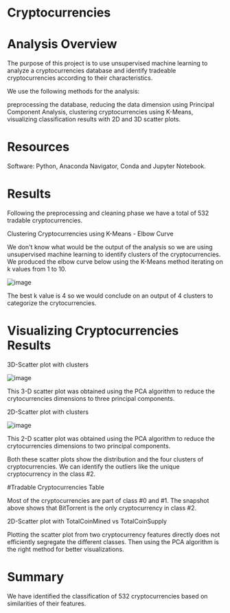 # Cryptocurrencies

# Analysis Overview
The purpose of this project is to use unsupervised machine learning to analyze a cryptocurrencies database and identify tradeable cryptocurrencies according to their characteristics.

We use the following methods for the analysis:

preprocessing the database,
reducing the data dimension using Principal Component Analysis,
clustering cryptocurrencies using K-Means,
visualizing classification results with 2D and 3D scatter plots.

# Resources
Software: Python, Anaconda Navigator, Conda and Jupyter Notebook.

# Results

Following the preprocessing and cleaning phase we have a total of 532 tradable cryptocurrencies.

Clustering Cryptocurrencies using K-Means - Elbow Curve

We don't know what would be the output of the analysis so we are using unsupervised machine learning to identify clusters of the cryptocurrencies.
We produced the elbow curve below using the K-Means method iterating on k values from 1 to 10.

![image](https://user-images.githubusercontent.com/90175232/152627858-71b7933f-b1c6-40b8-b48d-0406dff6979d.png)

The best k value is 4 so we would conclude on an output of 4 clusters to categorize the crytocurrencies.

# Visualizing Cryptocurrencies Results
3D-Scatter plot with clusters

![image](https://user-images.githubusercontent.com/90175232/152627903-e1e0d8ed-4eb3-4ff0-9208-f775c7154758.png)


This 3-D scatter plot was obtained using the PCA algorithm to reduce the crytocurrencies dimensions to three principal components.

2D-Scatter plot with clusters

![image](https://user-images.githubusercontent.com/90175232/152627916-8cfd17a8-40da-4ce2-a27e-d18c869bd187.png)


This 2-D scatter plot was obtained using the PCA algorithm to reduce the crytocurrencies dimensions to two principal components.

Both these scatter plots show the distribution and the four clusters of cryptocurrencies.
We can identify the outliers like the unique cryptocurrency in the class #2.

#Tradable Cryptocurrencies Table

Most of the cryptocurrencies are part of class #0 and #1.
The snapshot above shows that BitTorrent is the only cryptocurrency in class #2.

2D-Scatter plot with TotalCoinMined vs TotalCoinSupply


Plotting the scatter plot from two cryptocurrency features directly does not efficiently segregate the different classes. Then using the PCA algorithm is the right method for better visualizations.

# Summary
We have identified the classification of 532 cryptocurrencies based on similarities of their features.
